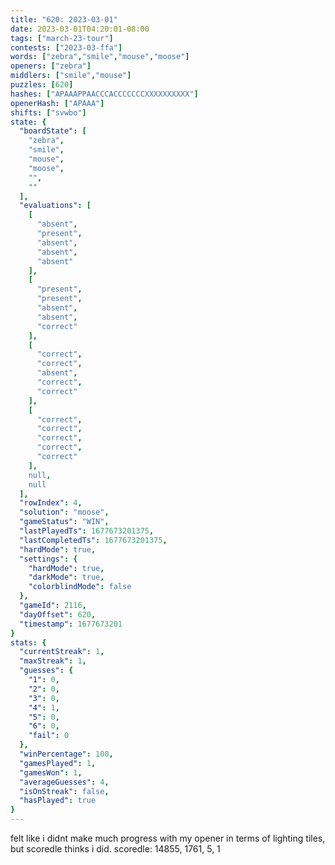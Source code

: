 ```yaml
---
title: "620: 2023-03-01"
date: 2023-03-01T04:20:01-08:00
tags: ["march-23-tour"]
contests: ["2023-03-ffa"]
words: ["zebra","smile","mouse","moose"]
openers: ["zebra"]
middlers: ["smile","mouse"]
puzzles: [620]
hashes: ["APAAAPPAACCCACCCCCCCXXXXXXXXXX"]
openerHash: ["APAAA"]
shifts: ["svwbo"]
state: {
  "boardState": [
    "zebra",
    "smile",
    "mouse",
    "moose",
    "",
    ""
  ],
  "evaluations": [
    [
      "absent",
      "present",
      "absent",
      "absent",
      "absent"
    ],
    [
      "present",
      "present",
      "absent",
      "absent",
      "correct"
    ],
    [
      "correct",
      "correct",
      "absent",
      "correct",
      "correct"
    ],
    [
      "correct",
      "correct",
      "correct",
      "correct",
      "correct"
    ],
    null,
    null
  ],
  "rowIndex": 4,
  "solution": "moose",
  "gameStatus": "WIN",
  "lastPlayedTs": 1677673201375,
  "lastCompletedTs": 1677673201375,
  "hardMode": true,
  "settings": {
    "hardMode": true,
    "darkMode": true,
    "colorblindMode": false
  },
  "gameId": 2116,
  "dayOffset": 620,
  "timestamp": 1677673201
}
stats: {
  "currentStreak": 1,
  "maxStreak": 1,
  "guesses": {
    "1": 0,
    "2": 0,
    "3": 0,
    "4": 1,
    "5": 0,
    "6": 0,
    "fail": 0
  },
  "winPercentage": 100,
  "gamesPlayed": 1,
  "gamesWon": 1,
  "averageGuesses": 4,
  "isOnStreak": false,
  "hasPlayed": true
}
---
```

<!-- more -->
felt like i didnt make much progress with my opener in terms of lighting tiles,  but scoredle thinks i did. 
scoredle: 14855, 1761, 5, 1